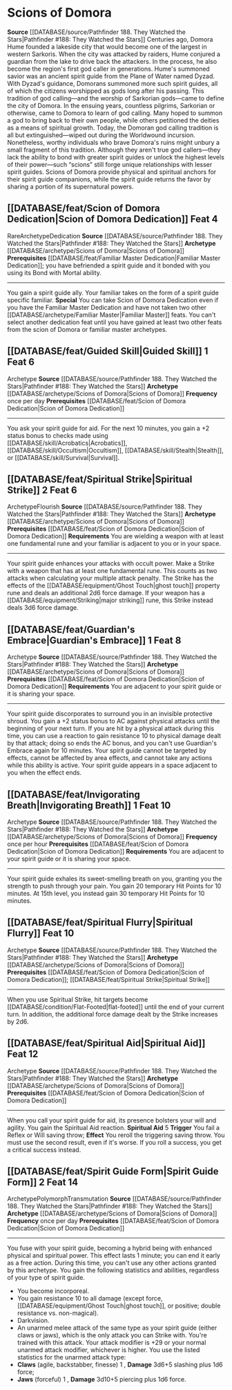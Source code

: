 ﻿---
id: '202'
level: '4'
name: Scions of Domora
prerequisite: '[[DATABASE/feat/Familiar Master Dedication|Familiar Master Dedication]]'
rarity: Rare
rus_type_level: null
source: '[[DATABASE/source/Pathfinder 188. They Watched the Stars|Pathfinder #188:
  They Watched the Stars]]'
trait:
- '[[DATABASE/trait/Rare|Rare]]'
type: Archetype

---
# Scions of Domora

**Source** [[DATABASE/source/Pathfinder 188. They Watched the Stars|Pathfinder #188: They Watched the Stars]]
Centuries ago, Domora Hume founded a lakeside city that would become one of the largest in western Sarkoris. When the city was attacked by raiders, Hume conjured a guardian from the lake to drive back the attackers. In the process, he also become the region's first god caller in generations.
 Hume's summoned savior was an ancient spirit guide from the Plane of Water named Dyzad. With Dyzad's guidance, Domorans summoned more such spirit guides, all of which the citizens worshipped as gods long after his passing. This tradition of god calling—and the worship of Sarkorian gods—came to define the city of Domora.
 In the ensuing years, countless pilgrims, Sarkorian or otherwise, came to Domora to learn of god calling. Many hoped to summon a god to bring back to their own people, while others petitioned the deities as a means of spiritual growth. Today, the Domoran god calling tradition is all but extinguished—wiped out during the Worldwound incursion. Nonetheless, worthy individuals who brave Domora's ruins might unbury a small fragment of this tradition. Although they aren't true god callers—they lack the ability to bond with greater spirit guides or unlock the highest levels of their power—such “scions” still forge unique relationships with lesser spirit guides. Scions of Domora provide physical and spiritual anchors for their spirit guide companions, while the spirit guide returns the favor by sharing a portion of its supernatural powers.

## [[DATABASE/feat/Scion of Domora Dedication|Scion of Domora Dedication]] <span class="item-type">Feat 4</span>

<span class="trait-rare item-trait">Rare</span><span class="item-trait">Archetype</span><span class="item-trait">Dedication</span>
**Source** [[DATABASE/source/Pathfinder 188. They Watched the Stars|Pathfinder #188: They Watched the Stars]]
**Archetype** [[DATABASE/archetype/Scions of Domora|Scions of Domora]]
**Prerequisites** [[DATABASE/feat/Familiar Master Dedication|Familiar Master Dedication]]; you have befriended a spirit guide and it bonded with you using its Bond with Mortal ability.

---
You gain a spirit guide ally. Your familiar takes on the form of a spirit guide specific familiar.
**Special** You can take Scion of Domora Dedication even if you have the Familiar Master Dedication and have not taken two other [[DATABASE/archetype/Familiar Master|Familiar Master]] feats. You can't select another dedication feat until you have gained at least two other feats from the scion of Domora or familiar master archetypes.

## [[DATABASE/feat/Guided Skill|Guided Skill]] <span class="action-icon">1</span> <span class="item-type">Feat 6</span>

<span class="item-trait">Archetype</span>
**Source** [[DATABASE/source/Pathfinder 188. They Watched the Stars|Pathfinder #188: They Watched the Stars]]
**Archetype** [[DATABASE/archetype/Scions of Domora|Scions of Domora]]
**Frequency** once per day
**Prerequisites** [[DATABASE/feat/Scion of Domora Dedication|Scion of Domora Dedication]]

---
You ask your spirit guide for aid. For the next 10 minutes, you gain a +2 status bonus to checks made using [[DATABASE/skill/Acrobatics|Acrobatics]], [[DATABASE/skill/Occultism|Occultism]], [[DATABASE/skill/Stealth|Stealth]], or [[DATABASE/skill/Survival|Survival]].

## [[DATABASE/feat/Spiritual Strike|Spiritual Strike]] <span class="action-icon">2</span> <span class="item-type">Feat 6</span>

<span class="item-trait">Archetype</span><span class="item-trait">Flourish</span>
**Source** [[DATABASE/source/Pathfinder 188. They Watched the Stars|Pathfinder #188: They Watched the Stars]]
**Archetype** [[DATABASE/archetype/Scions of Domora|Scions of Domora]]
**Prerequisites** [[DATABASE/feat/Scion of Domora Dedication|Scion of Domora Dedication]]
**Requirements** You are wielding a weapon with at least one fundamental rune and your familiar is adjacent to you or in your space.

---
Your spirit guide enhances your attacks with occult power. Make a Strike with a weapon that has at least one fundamental rune. This counts as two attacks when calculating your multiple attack penalty. The Strike has the effects of the [[DATABASE/equipment/Ghost Touch|ghost touch]] property rune and deals an additional 2d6 force damage. If your weapon has a [[DATABASE/equipment/Striking|major striking]] rune, this Strike instead deals 3d6 force damage.

## [[DATABASE/feat/Guardian's Embrace|Guardian's Embrace]] <span class="action-icon">1</span> <span class="item-type">Feat 8</span>

<span class="item-trait">Archetype</span>
**Source** [[DATABASE/source/Pathfinder 188. They Watched the Stars|Pathfinder #188: They Watched the Stars]]
**Archetype** [[DATABASE/archetype/Scions of Domora|Scions of Domora]]
**Prerequisites** [[DATABASE/feat/Scion of Domora Dedication|Scion of Domora Dedication]]
**Requirements** You are adjacent to your spirit guide or it is sharing your space.

---
Your spirit guide discorporates to surround you in an invisible protective shroud. You gain a +2 status bonus to AC against physical attacks until the beginning of your next turn. If you are hit by a physical attack during this time, you can use a reaction to gain resistance 10 to physical damage dealt by that attack; doing so ends the AC bonus, and you can't use Guardian's Embrace again for 10 minutes. Your spirit guide cannot be targeted by effects, cannot be affected by area effects, and cannot take any actions while this ability is active. Your spirit guide appears in a space adjacent to you when the effect ends.

## [[DATABASE/feat/Invigorating Breath|Invigorating Breath]] <span class="action-icon">1</span> <span class="item-type">Feat 10</span>

<span class="item-trait">Archetype</span>
**Source** [[DATABASE/source/Pathfinder 188. They Watched the Stars|Pathfinder #188: They Watched the Stars]]
**Archetype** [[DATABASE/archetype/Scions of Domora|Scions of Domora]]
**Frequency** once per hour
**Prerequisites** [[DATABASE/feat/Scion of Domora Dedication|Scion of Domora Dedication]]
**Requirements** You are adjacent to your spirit guide or it is sharing your space.

---
Your spirit guide exhales its sweet-smelling breath on you, granting you the strength to push through your pain. You gain 20 temporary Hit Points for 10 minutes. At 15th level, you instead gain 30 temporary Hit Points for 10 minutes.

## [[DATABASE/feat/Spiritual Flurry|Spiritual Flurry]] <span class="item-type">Feat 10</span>

<span class="item-trait">Archetype</span>
**Source** [[DATABASE/source/Pathfinder 188. They Watched the Stars|Pathfinder #188: They Watched the Stars]]
**Archetype** [[DATABASE/archetype/Scions of Domora|Scions of Domora]]
**Prerequisites** [[DATABASE/feat/Scion of Domora Dedication|Scion of Domora Dedication]]; [[DATABASE/feat/Spiritual Strike|Spiritual Strike]]

---
When you use Spiritual Strike, hit targets become [[DATABASE/condition/Flat-Footed|flat-footed]] until the end of your current turn. In addition, the additional force damage dealt by the Strike increases by 2d6.

## [[DATABASE/feat/Spiritual Aid|Spiritual Aid]] <span class="item-type">Feat 12</span>

<span class="item-trait">Archetype</span>
**Source** [[DATABASE/source/Pathfinder 188. They Watched the Stars|Pathfinder #188: They Watched the Stars]]
**Archetype** [[DATABASE/archetype/Scions of Domora|Scions of Domora]]
**Prerequisites** [[DATABASE/feat/Scion of Domora Dedication|Scion of Domora Dedication]]

---
When you call your spirit guide for aid, its presence bolsters your will and agility. You gain the Spiritual Aid reaction.
 **Spiritual Aid** <span class="action-icon">5</span> **Trigger** You fail a Reflex or Will saving throw; **Effect** You reroll the triggering saving throw. You must use the second result, even if it's worse. If you roll a success, you get a critical success instead.

## [[DATABASE/feat/Spirit Guide Form|Spirit Guide Form]] <span class="action-icon">2</span> <span class="item-type">Feat 14</span>

<span class="item-trait">Archetype</span><span class="item-trait">Polymorph</span><span class="item-trait">Transmutation</span>
**Source** [[DATABASE/source/Pathfinder 188. They Watched the Stars|Pathfinder #188: They Watched the Stars]]
**Archetype** [[DATABASE/archetype/Scions of Domora|Scions of Domora]]
**Frequency** once per day
**Prerequisites** [[DATABASE/feat/Scion of Domora Dedication|Scion of Domora Dedication]]

---
You fuse with your spirit guide, becoming a hybrid being with enhanced physical and spiritual power. This effect lasts 1 minute; you can end it early as a free action. During this time, you can't use any other actions granted by this archetype.
 You gain the following statistics and abilities, regardless of your type of spirit guide.

* You become incorporeal.
* You gain resistance 10 to all damage (except force, [[DATABASE/equipment/Ghost Touch|ghost touch]], or positive; double resistance vs. non-magical).
* Darkvision.
* An unarmed melee attack of the same type as your spirit guide (either claws or jaws), which is the only attack you can Strike with. You're trained with this attack. Your attack modifier is +29 or your normal unarmed attack modifier, whichever is higher. You use the listed statistics for the unarmed attack type:
* **Claws** (agile, backstabber, finesse) <span class="action-icon">1</span> , **Damage** 3d6+5 slashing plus 1d6 force;
* **Jaws** (forceful) <span class="action-icon">1</span> , **Damage** 3d10+5 piercing plus 1d6 force.